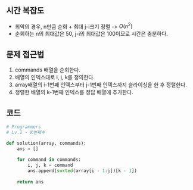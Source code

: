 ## 시간 복잡도
- 최악의 경우, n만큼 순회 + 최대 j-i크기 정렬 -> $O(n^2)$
- 순회하는 n의 최대값은 50, j-i의 최대값은 100이므로 시간은 충분하다.

## 문제 접근법

1. commands 배열을 순회한다.  
2. 배열의 인덱스대로 i, j, k를 정의한다.
3. array배열의 i-1번째 인덱스부터 j-1번째 인덱스까지 슬라이싱을 한 후 정렬한다.
4. 정렬한 배열의 k-1번째 인덱스를 정답 배열에 추가한다.


## 코드

```python
# Programmers
# Lv.1 - K번째수

def solution(array, commands):
    ans = []
    
    for command in commands:
        i, j, k = command
        ans.append(sorted(array[i - 1:j])[k - 1])
    
    return ans
```